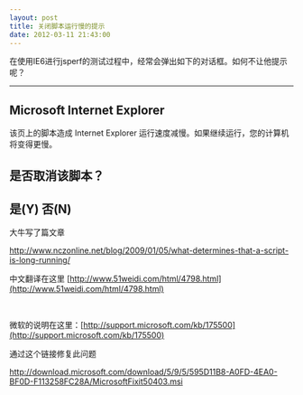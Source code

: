 ```yaml
---
layout: post
title: 关闭脚本运行慢的提示
date: 2012-03-11 21:43:00
---
```

在使用IE6进行jsperf的测试过程中，经常会弹出如下的对话框。如何不让他提示呢？

---------------------------
Microsoft Internet Explorer
---------------------------
该页上的脚本造成 Internet Explorer 运行速度减慢。如果继续运行，您的计算机将变得更慢。

是否取消该脚本？
---------------------------
是(Y) 否(N) 
---------------------------

大牛写了篇文章

http://www.nczonline.net/blog/2009/01/05/what-determines-that-a-script-is-long-running/

中文翻译在这里&nbsp;[http://www.51weidi.com/html/4798.html](http://www.51weidi.com/html/4798.html)

&nbsp;

微软的说明在这里：[http://support.microsoft.com/kb/175500](http://support.microsoft.com/kb/175500)

通过这个链接修复此问题

http://download.microsoft.com/download/5/9/5/595D11B8-A0FD-4EA0-BF0D-F113258FC28A/MicrosoftFixit50403.msi

&nbsp;

&nbsp;

&nbsp;
